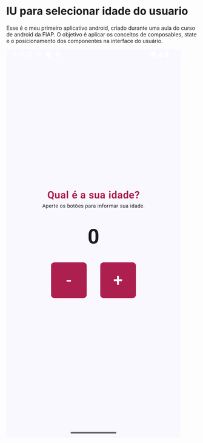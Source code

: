 <h1>IU para selecionar idade do usuario</h1>
<p>Esse é o meu primeiro aplicativo android, criado durante uma aula do curso de android da FIAP. O objetivo é aplicar os conceitos de composables, state e o posicionamento dos componentes na interface do usuário.</p>
<img src="https://github.com/chrisdevjv/MinhaIdade_android/blob/main/img-rep/IUMinhaIdade.png" alt="IU screenshot">

